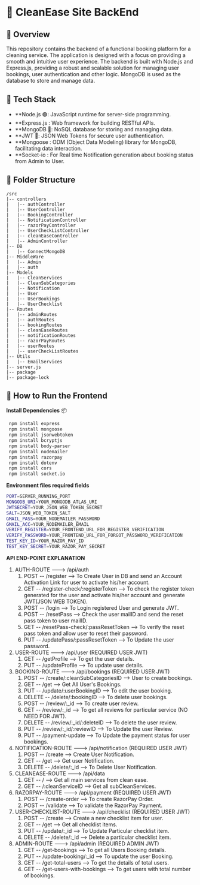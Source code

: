 # 🧹 CleanEase Site BackEnd

## 🚀 Overview
This repository contains the backend of a functional booking platform for a cleaning service. The application is designed with a focus on providing a smooth and intuitive user experience. The backend is built with Node.js and Express.js, providing a robust and scalable solution for managing user bookings, user authentication and other logic. MongoDB is used as the database to store and manage data.

## 🧰 Tech Stack

- **Node.js 🟢: JavaScript runtime for server-side programming.
- **Express.js : Web framework for building RESTful APIs.
- **MongoDB 🍃: NoSQL database for storing and managing data.
- **JWT 🔐: JSON Web Tokens for secure user authentication.
- **Mongoose : ODM (Object Data Modeling) library for MongoDB, facilitating data interaction.
- **Socket-io : For Real time Notification generation about booking status from Admin to User.

## 📂 Folder Structure
```
/src
|-- controllers
|   |-- authController
|   |-- UserController
|   |-- BookingController
|   |-- NotificationController
|   |-- razorPayController
|   |-- UserCheckListController
|   |-- cleanEaseController
|   |-- AdminController
|-- DB
|   |-- ConnectMongoDB
|-- MiddleWare
|   |-- Admin
|   |-- auth
|-- Models
|   |-- CleanServices
|   |-- CleanSubCategories
|   |-- Notification
|   |-- User
|   |-- UserBookings
|   |-- UserChecklist
|-- Routes
|   |-- adminRoutes
|   |-- authRoutes
|   |-- bookingRoutes
|   |-- cleanEaseRoutes
|   |-- notificationRoutes
|   |-- razorPayRoutes
|   |-- userRoutes
|   |-- userCheckListRoutes
|-- Utils
|   |-- EmailServices
|-- server.js
|-- package
|-- package-lock
```

## 🧪 How to Run the Frontend
**Install Dependencies** 📦
   ```bash
	npm install express
	npm install mongoose
	npm install jsonwebtoken
	npm install bcryptjs
	npm install body-parser
	npm install nodemailer
	npm install razorpay
	npm install dotenv
	npm install cors
	npm install socket.io
   ```


**Environment files required fields**
```bash
PORT=SERVER_RUNNING_PORT
MONGODB_URI=YOUR_MONGODB_ATLAS_URI
JWTSECRET=YOUR_JSON_WEB_TOKEN_SECRET
SALT=JSON_WEB_TOKEN_SALT
GMAIL_PASS=YOUR_NODEMAILER_PASSWORD
GMAIL_ACC=YOUR_NODEMAILER_EMAIL
VERIFY_REGISTER=YOUR_FRONTEND_URL_FOR_REGISTER_VERIFICATION
VERIFY_PASSWORD=YOUR_FRONTEND_URL_FOR_FORGOT_PASSWORD_VERIFICATION
TEST_KEY_ID=YOUR_RAZOR_PAY_ID
TEST_KEY_SECRET=YOUR_RAZOR_PAY_SECRET
```

**API END-POINT EXPLANATION**

<ol>
    <li>AUTH-ROUTE ---> /api/auth
        <ol>
            <li>
                POST -- /register --> To Create User in DB and send an Account Activation Link for user to activate his/her account.
            </li>
            <li>
                GET  -- /register-check/:registerToken --> To check the register token generated for the user and activate his/her account and generate JWT(JSON WEB TOKEN).
            </li>
            <li>
                POST -- /login --> To Login registered User and generate JWT.
            </li>
            <li>
                POST -- /resetPass --> Check the user mailID and send the reset pass token to user mailID.
            </li>
            <li>
                GET  -- /resetPass-check/:passResetToken --> To verify the reset pass token and allow user to reset their password.
            </li>
            <li>
                PUT  -- /updatePass/:passResetToken --> To Update the user password.
            </li>
        </ol>
    </li>
    <li>USER-ROUTE ---> /api/user (REQUIRED USER JWT)
        <ol>
            <li>
                GET  -- /getProfile --> To get the user details.
            </li>
            <li>
                PUT  -- /updateProfile --> To update user details.
            </li>
        </ol>
    </li>
    <li>BOOKING-ROUTE ---> /api/bookings (REQUIRED USER JWT)
        <ol>
            <li>
                POST -- /create/:cleanSubCategoriesID --> User to create bookings.
            </li>
            <li>
                GET  -- /get --> Get All User's Bookings.
            </li>
            <li>
                PUT  -- /update/:userBookingID --> To edit the user booking.
            </li>
            <li>
                DELETE -- /delete/:bookingID --> To delete user bookings.
            </li>
            <li>
                POST -- /review/:_id --> To create user review.
            </li>
            <li>
                GET  -- /review/:_id --> To get all reviews for particular service (NO NEED FOR JWT).
            </li>
            <li>
                DELETE -- /review/:_id/:deleteID --> To delete the user review.
            </li>
            <li>
                PUT  -- /review/:_id/:reviewID --> To Update the user Review.
            </li>
            <li>
                PUT  -- /payment-update --> To Update the payment status for user bookings.
            </li>
        </ol>
    </li>
    <li>NOTIFICATION-ROUTE ---> /api/notification (REQUIRED USER JWT)
        <ol>
            <li>
                POST -- /create --> Create User Notification.
            </li>
            <li>
                GET  -- /get --> Get user Notification.
            </li>
            <li>
                DELETE -- /delete/:_id --> To Delete User Notification.
            </li>
        </ol>
    </li>
    <li>CLEANEASE-ROUTE ---> /api/data
        <ol>
            <li>
                GET  -- / --> Get all main services from clean ease.
            </li>
            <li>
                GET  -- /:cleanServiceID --> Get all subCleanServices.
            </li>
        </ol>
    </li>
    <li>RAZORPAY-ROUTE ---> /api/payment (REQUIRED USER JWT)
        <ol>
            <li>
                POST -- /create-order --> To create RazorPay Order.
            </li>
            <li>
                POST -- /validate --> To validate the RazorPay Payment.
            </li>
        </ol>
    </li>
    <li>USER-CHECKLIST-ROUTE ---> /api/checklist (REQUIRED USER JWT)
        <ol>
            <li>
                POST -- /create --> Create a new checklist item for user.
            </li>
            <li>
                GET  -- /get --> Get all checklist items.
            </li>
            <li>
                PUT  -- /update/:_id --> To Update Particular checklist item.
            </li>
            <li>
                DELETE -- /delete/:_id --> Delete a particular checklist item.
            </li>
        </ol>
    </li>
    <li>ADMIN-ROUTE ---> /api/admin (REQUIRED ADMIN JWT)
        <ol>
            <li>
                GET  -- /get-bookings --> To get all Users Booking details.
            </li>
            <li>
                PUT  -- /update-booking/:_id --> To update the user Booking.
            </li>
            <li>
                GET  -- /get-total-users --> To get the details of total users.
            </li>
            <li>
                GET  -- /get-users-with-bookings --> To get users with total number of bookings.
            </li>
        </ol>
    </li>
</ol>

